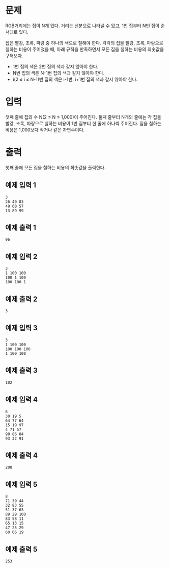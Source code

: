 문제
=============
RGB거리에는 집이 N개 있다. 거리는 선분으로 나타낼 수 있고, 1번 집부터 N번 집이 순서대로 있다.

집은 빨강, 초록, 파랑 중 하나의 색으로 칠해야 한다. 각각의 집을 빨강, 초록, 파랑으로 칠하는 비용이 주어졌을 때, 아래 규칙을 만족하면서 모든 집을 칠하는 비용의 최솟값을 구해보자.

- 1번 집의 색은 2번 집의 색과 같지 않아야 한다.
- N번 집의 색은 N-1번 집의 색과 같지 않아야 한다.
- i(2 ≤ i ≤ N-1)번 집의 색은 i-1번, i+1번 집의 색과 같지 않아야 한다.

입력
==========
첫째 줄에 집의 수 N(2 ≤ N ≤ 1,000)이 주어진다. 둘째 줄부터 N개의 줄에는 각 집을 빨강, 초록, 파랑으로 칠하는 비용이 1번 집부터 한 줄에 하나씩 주어진다. 집을 칠하는 비용은 1,000보다 작거나 같은 자연수이다.

출력
==========
첫째 줄에 모든 집을 칠하는 비용의 최솟값을 출력한다.

예제 입력 1
-------------
```
3
26 40 83
49 60 57
13 89 99
```
예제 출력 1 
---------
```
96
```
예제 입력 2 
---------
```
3
1 100 100
100 1 100
100 100 1
```
예제 출력 2 
--------
```
3
```
예제 입력 3 
---------------
```
3
1 100 100
100 100 100
1 100 100
```
예제 출력 3 
----------
```
102
```
예제 입력 4 
----------
```
6
30 19 5
64 77 64
15 19 97
4 71 57
90 86 84
93 32 91
```
예제 출력 4 
------------
```
208
```
예제 입력 5 
------------
```
8
71 39 44
32 83 55
51 37 63
89 29 100
83 58 11
65 13 15
47 25 29
60 66 19
```
예제 출력 5 
-----------
```
253
```
